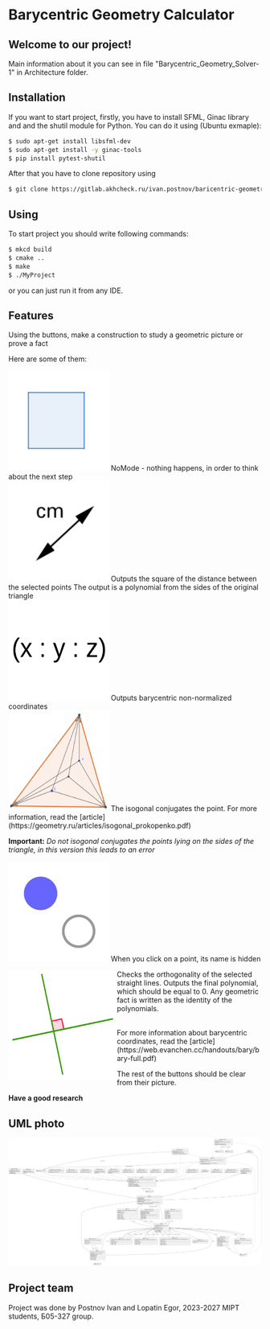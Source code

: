 # Barycentric Geometry Calculator

## Welcome to our project!

Main information about it you can see in file "Barycentric\_Geometry\_Solver-1" in Architecture folder.

## Installation

If you want to start project, firstly, you have to install SFML, Ginac library and and the shutil module for Python. You can do it using
(Ubuntu exmaple):
```sh
$ sudo apt-get install libsfml-dev
$ sudo apt-get install -y ginac-tools
$ pip install pytest-shutil
```
After that you have to clone repository using

```sh
$ git clone https://gitlab.akhcheck.ru/ivan.postnov/baricentric-geometry-project.git
```

## Using

To start project you should write following commands:

```sh
$ mkcd build
$ cmake ..
$ make
$ ./MyProject
``` 
or you can just run it from any IDE.

## Features
Using the buttons, make a construction to study a geometric picture or prove a fact


Here are some of them:


<img src="./Textures/Textures/PresetOFF.png" width="200" height="200">
NoMode - nothing happens, in order to think about the next step<br />



<img src="./Textures/Textures/dist.png" width="200" height="200">
Outputs the square of the distance between the selected points The output is a polynomial from the sides of the original triangle<br />



<img src="./Textures/Textures/Barycentric_coordinates.png" width="200" height="200">
Outputs barycentric non-normalized coordinates<br />



<img src="./Textures/Textures/IsogonalConjugation.png" width="200" height="200">
The isogonal conjugates the point. For more information, read the [article](https://geometry.ru/articles/isogonal_prokopenko.pdf)<br />


**Important:** *Do not isogonal conjugates the points lying on the sides of the triangle, in this version this leads to an error*



<img src="./Textures/Textures/Hide.png" width="200" height="200">
When you click on a point, its name is hidden<br />


<div>
<img src="./Textures/Textures/ProveOrthogonality.png" align="left" width="200" height="200" style=" border: 8px solid #ffffff;">
<p> Checks the orthogonality of the selected straight lines. Outputs the final polynomial, which should be equal to 0. 
Any geometric fact is written as the identity of the polynomials.</p> <br /> </div>

<div> For more information about barycentric coordinates, read the [article](https://web.evanchen.cc/handouts/bary/bary-full.pdf)


The rest of the buttons should be clear from their picture.</div>


**Have a good research**


## UML photo

![UML](./uml_photo/lastUML.svg)

## Project team
Project was done by Postnov Ivan and Lopatin Egor, 2023-2027 MIPT students, Б05-327 group. 
